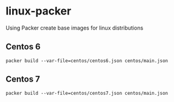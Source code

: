 # linux-packer
Using Packer create base images for linux distributions

## Centos 6

```
packer build --var-file=centos/centos6.json centos/main.json
```

## Centos 7

```
packer build --var-file=centos/centos7.json centos/main.json
```